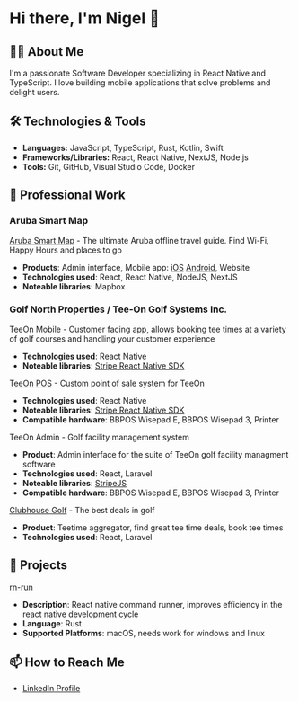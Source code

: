 # Hi there, I'm Nigel 👋

## 👨‍💻 About Me

I'm a passionate Software Developer specializing in React Native and TypeScript. I love building mobile applications that solve problems and delight users.

## 🛠 Technologies & Tools

- **Languages:** JavaScript, TypeScript, Rust, Kotlin, Swift
- **Frameworks/Libraries:** React, React Native, NextJS, Node.js
- **Tools:** Git, GitHub, Visual Studio Code, Docker

## 🚀 Professional Work

### Aruba Smart Map
[Aruba Smart Map](https://arubasmartmap.com/) - The ultimate Aruba offline travel guide. Find Wi-Fi, Happy Hours and places to go
* **Products**: Admin interface, Mobile app: [iOS](https://apps.apple.com/ca/app/aruba-smart-map/id1481288809) [Android](https://play.google.com/store/apps/details?id=com.arubasmartmap.aruba_smart_map), Website
* **Technologies used**: React, React Native, NodeJS, NextJS
* **Noteable libraries**: Mapbox

### Golf North Properties / Tee-On Golf Systems Inc.

TeeOn Mobile - Customer facing app, allows booking tee times at a variety of golf courses and handling your customer experience
* **Technologies used**: React Native
* **Noteable libraries**: [Stripe React Native SDK](https://docs.stripe.com/libraries/react-native)

[TeeOn POS](https://apps.apple.com/ca/app/tee-on-pos/id1628842497) - Custom point of sale system for TeeOn
* **Technologies used**: React Native
* **Noteable libraries**: [Stripe React Native SDK](https://docs.stripe.com/libraries/react-native)
* **Compatible hardware**: BBPOS Wisepad E, BBPOS Wisepad 3, Printer

TeeOn Admin - Golf facility management system
* **Product**: Admin interface for the suite of TeeOn golf facility managment software
* **Technologies used**: React, Laravel
* **Noteable libraries**: [StripeJS](https://docs.stripe.com/js)
* **Compatible hardware**: BBPOS Wisepad E, BBPOS Wisepad 3, Printer

[Clubhouse Golf](https://www.clubhousegolf.ca/) - The best deals in golf
* **Product**: Teetime aggregator, find great tee time deals, book tee times
* **Technologies used**: React, Laravel

## 🤖 Projects

[rn-run](https://github.com/nigelrudolf/rn-run)
* **Description**: React native command runner, improves efficiency in the react native development cycle
* **Language**: Rust
* **Supported Platforms**: macOS, needs work for windows and linux 
<!--
## 📚 Learning & Development

I'm currently diving deeper into [Technology or Topic], and I'm always looking for new things to learn.
-->
## 📫 How to Reach Me
* [LinkedIn Profile](https://www.linkedin.com/in/nigelrudolf/)

